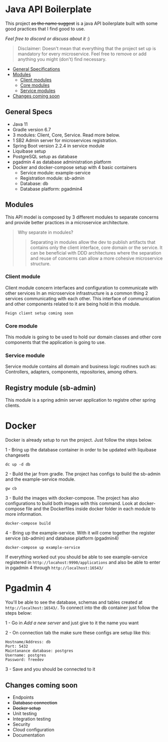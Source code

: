 # Java API Boilerplate

This project ~~as the name suggest~~ is a java API boilerplate built with some good practices that I find good to use.

_Feel free to discord or discuss about it_ :)

> Disclaimer: Doesn't mean that everything that the project set up is mandatory for every microservice.
> Feel free to remove or add anything you might (don't) find necessary.

* [General Specifications](#general-specs)
* [Modules](#modules)
    * [Client modules](#client-module)
    * [Core modules](#core-module)
    * [Service modules](#service-module)
* [Changes coming soon](#changes-coming-soon)

## General Specs

- Java 11
- Gradle version 6.7
- 3 modules: Client, Core, Service. Read more below.
- 1 SB2 Admin server for microservices registration.
- Spring Boot version 2.2.4 in service module
- Liquibase setup
- PostgreSQL setup as database
- pgadmin 4 as database administration platform
- Docker and docker-compose setup with 4 basic containers
    - Service module: example-service
    - Registration module: sb-admin
    - Database: db
    - Database platform: pgadmin4

## Modules

This API model is composed by 3 different modules to separate concerns and provide better practices
in a microservice architecture.

> Why separate in modules? 
>> Separating in modules allow the dev to publish artifacts that contains only the client interface, 
>> core domain or the service. It can be beneficial with DDD architectures where the separation and reuse
>> of concerns can allow a more cohesive microservice structure. 
>
### Client module 

Client module concern interfaces and configuration to communicate with other services
In an microservice infrastructure is a common thing 2 services communicating with each other.
This interface of communication and other components related to it are being hold in this module.

`Feign client setup coming soon`

### Core module

This module is going to be used to hold our domain classes and other core components that the application
is going to use.

### Service module

Service module contains all domain and business logic routines 
such as: Controllers, adapters, components, repositories, among others.

## Registry module (sb-admin)

This module is a spring admin server application to registre other spring clients.

# Docker

Docker is already setup to run the project. Just follow the steps below.

1 - Bring up the database container in order to be updated with liquibase changesets
```shell script
dc up -d db
```

2 - Build the jar from gradle. The project has configs to build the sb-admin and
the example-service module.
```shell script
gw cb
```
3 - Build the images with docker-compose. The project has also configurations to build
both images with this command. Look at docker-compose file and the Dockerfiles inside
docker folder in each module to more information.
```shell script
docker-compose build
```
4 - Bring up the example-service. With it will come together the register service (sb-admin) and 
database platform (pgadmin4)

```shell script
docker-compose up example-service
```

If everything worked out you should be able to see example-service registered in
`http://locahost:9990/applications` and also be able to enter in pgadmin 4 through `http://localhost:16543/`

# Pgadmin 4

You'll be able to see the database, schemas and tables created at `http://localhost:16543/`.
To connect into the db container just follow the steps below:

1 - Go in _Add a new server_ and just give to it the name you want

2 - On connection tab the make sure these configs are setup like this:
```
Hostname/Address: db
Port: 5432
Maintanance database: postgres
Username: postgres
Password: freedev
```

3 - Save and you should be connected to it

## Changes coming soon

- Endpoints
- ~~Database connection~~
- ~~Docker setup~~
- Unit testing
- Integration testing
- Security
- Cloud configuration
- Documentation
